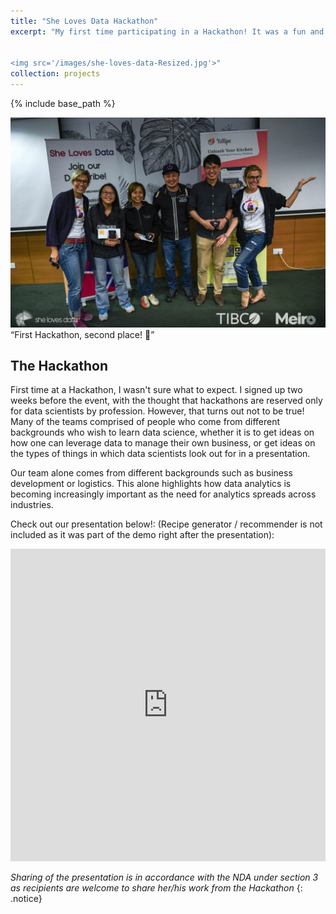 ```yaml
---
title: "She Loves Data Hackathon"
excerpt: "My first time participating in a Hackathon! It was a fun and full of insight into what to look out for when analysing data. I learnt a lot from all of the presentations!


<img src='/images/she-loves-data-Resized.jpg'>"
collection: projects
---
```


{% include base_path %}

<img src='/images/she-loves-data-1.jpg'>
<q>First Hackathon, second place! 🥳</q>

The Hackathon
---
First time at a Hackathon, I wasn't sure what to expect. I signed up two weeks before the event, with the thought that hackathons are reserved only for data scientists by profession. However, that turns out not to be true! Many of the teams comprised of people who come from different backgrounds who wish to learn data science, whether it is to get ideas on how one can leverage data to manage their own business, or get ideas on the types of things in which data scientists look out for in a presentation.

Our team alone comes from different backgrounds such as business development or logistics. This alone highlights how data analytics is becoming increasingly important as the need for analytics spreads across industries.

Check out our presentation below!:
(Recipe generator / recommender is not included as it was part of the demo right after the presentation):
<style>
.responsive-wrap iframe{ max-width: 100%;}
</style>
<div class="responsive-wrap">
<iframe src="https://docs.google.com/presentation/d/e/2PACX-1vSP4DziC-Tva35M5V-cqYf48y-jn7WqnFLV0mRCV6YPEmT-nX4UfBQ8386rrJ6zfg/embed?start=false&loop=false&delayms=60000" frameborder="0" width="1365" height="500" allowfullscreen="true" mozallowfullscreen="true" webkitallowfullscreen="true"></iframe>
</div>

_Sharing of the presentation is in accordance with the NDA under section 3 as recipients are welcome to share her/his work from the Hackathon_ 
{: .notice}